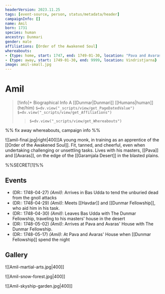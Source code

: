 ```yaml
---
headerVersion: 2023.11.25
tags: [event-source, person, status/metadata/header]
campaignInfo: []
name: Amil
born: 1731
species: human
ancestry: Dunmari
gender: male
affiliations: [Order of the Awakened Soul]
whereabouts:
- {type: home, start: 1747, end: 1749-01-30, location: "Pava and Avaras' House"}
- {type: away, start: 1749-01-30, end: 9999, location: Vindristjarna}
image: amil-small.jpg
---
```

# Amil
>[!info]+ Biographical Info
> A [[Dunmar|Dunmari]] [[Humans|human]] (he/him)
> `$=dv.view("_scripts/view/get_PageDatedValue")`
> `$=dv.view("_scripts/view/get_Affiliations")`
>> `$=dv.view("_scripts/view/get_Whereabouts")`

%% fix away whereabouts, campaign info %%

![[amil-final.jpg|right|400]]A young monk, in training as an apprentice of the [[Order of the Awakened Soul]]. Fit, tanned, and cheerful, even when undertaking challenging or unsettling tasks. Lives with his masters, [[Pava]] and [[Avaras]], on the edge of the [[Garamjala Desert]] in the blasted plains. 

%%SECRET[1]%%
## Events
- (DR:: 1748-04-27) *(Amil)*: Arrives in Bas Udda to tend the unburied dead from the gnoll attacks
- (DR:: 1748-04-29) *(Amil)*: Meets [[Havdar]] and [[Dunmar Fellowship]], who aid him in his task. 
- (DR:: 1748-04-30) *(Amil)*: Leaves Bas Udda with The Dunmar Fellowship, traveling to his masters' house in the desert
- (DR:: 1748-05-02) *(Amil)*: Arrives at Pava and Avaras' House with The Dunmar Fellowship. 
- (DR:: 1748-05-17) *(Amil)*: At Pava and Avaras' House when [[Dunmar Fellowship]] spend the night

## Gallery
![[Amil-martial-arts.jpg|400]]

![[Amil-snow-forest.jpg|400]]

![[Amil-skyship-garden.jpg|400]]